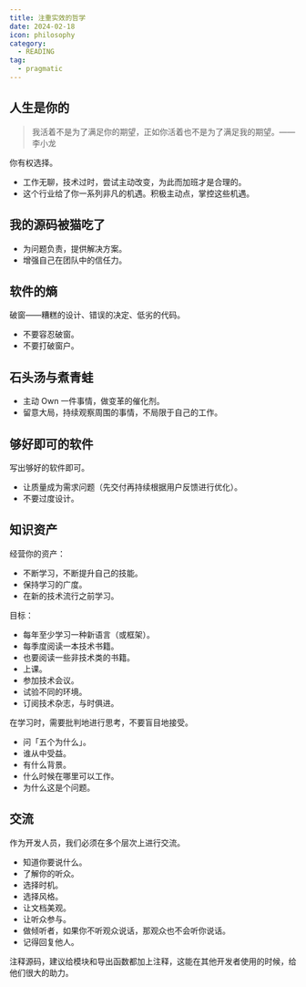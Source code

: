 ```yaml
---
title: 注重实效的哲学
date: 2024-02-18
icon: philosophy
category:
  - READING
tag:
  - pragmatic
---
```


## 人生是你的

> 我活着不是为了满足你的期望，正如你活着也不是为了满足我的期望。——李小龙

你有权选择。

- 工作无聊，技术过时，尝试主动改变，为此而加班才是合理的。
- 这个行业给了你一系列非凡的机遇。积极主动点，掌控这些机遇。

## 我的源码被猫吃了

- 为问题负责，提供解决方案。
- 增强自己在团队中的信任力。

## 软件的熵

破窗——糟糕的设计、错误的决定、低劣的代码。

- 不要容忍破窗。
- 不要打破窗户。

## 石头汤与煮青蛙

- 主动 Own 一件事情，做变革的催化剂。
- 留意大局，持续观察周围的事情，不局限于自己的工作。

## 够好即可的软件

写出够好的软件即可。

- 让质量成为需求问题（先交付再持续根据用户反馈进行优化）。
- 不要过度设计。

## 知识资产

经营你的资产：

- 不断学习，不断提升自己的技能。
- 保持学习的广度。
- 在新的技术流行之前学习。

目标：

- 每年至少学习一种新语言（或框架）。
- 每季度阅读一本技术书籍。
- 也要阅读一些非技术类的书籍。
- 上课。
- 参加技术会议。
- 试验不同的环境。
- 订阅技术杂志，与时俱进。

在学习时，需要批判地进行思考，不要盲目地接受。

- 问「五个为什么」。
- 谁从中受益。
- 有什么背景。
- 什么时候在哪里可以工作。
- 为什么这是个问题。

## 交流

作为开发人员，我们必须在多个层次上进行交流。

- 知道你要说什么。
- 了解你的听众。
- 选择时机。
- 选择风格。
- 让文档美观。
- 让听众参与。
- 做倾听者，如果你不听观众说话，那观众也不会听你说话。
- 记得回复他人。

注释源码，建议给模块和导出函数都加上注释，这能在其他开发者使用的时候，给他们很大的助力。
